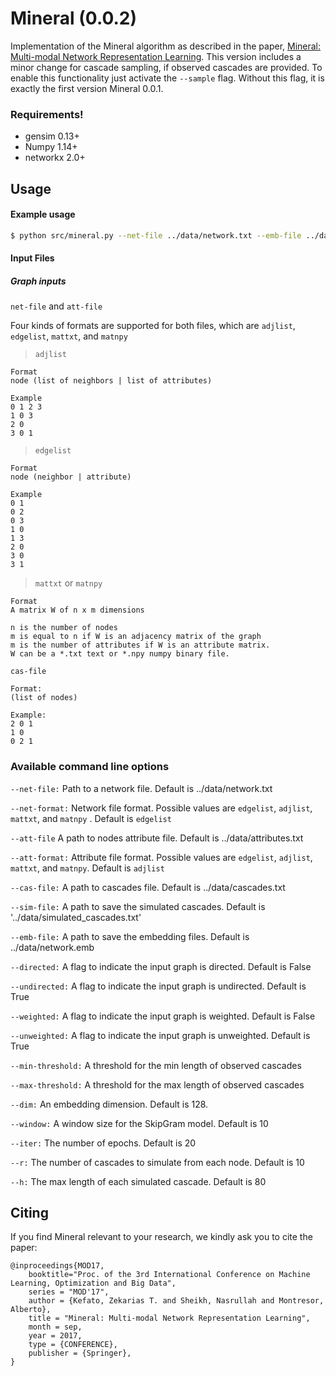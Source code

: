 # Mineral (0.0.2)
Implementation of the Mineral algorithm as described in the paper, 
[Mineral: Multi-modal Network Representation Learning](https://zekarias-tilahun.github.io/zack/publications/mineral-mod2018.pdf).
This version includes a minor change for cascade sampling, 
if observed cascades are provided.
To enable this functionality just activate the `--sample` flag.
Without this flag, it is exactly the first version Mineral 0.0.1.
### Requirements!
  - gensim 0.13+
  - Numpy 1.14+
  - networkx  2.0+
  
## Usage
#### Example usage
```sh
$ python src/mineral.py --net-file ../data/network.txt --emb-file ../data/cascades.txt
```

#### Input Files
##### Graph inputs
`net-file` and `att-file`

Four kinds of formats are supported for both files, 
which are `adjlist`, `edgelist`, `mattxt`, and `matnpy`

>`adjlist`

```text
Format
node (list of neighbors | list of attributes)

Example
0 1 2 3
1 0 3
2 0
3 0 1
```

>`edgelist`

```text
Format
node (neighbor | attribute)

Example
0 1
0 2
0 3
1 0
1 3
2 0
3 0
3 1
```

>`mattxt` or `matnpy`

```text
Format
A matrix W of n x m dimensions

n is the number of nodes 
m is equal to n if W is an adjacency matrix of the graph
m is the number of attributes if W is an attribute matrix.
W can be a *.txt text or *.npy numpy binary file.
```


`cas-file`

```text
Format:
(list of nodes)

Example:
2 0 1
1 0
0 2 1
```

### Available command line options

`--net-file:`
Path to a network file. Default is ../data/network.txt

`--net-format:`
Network file format. Possible values are 
`edgelist`, `adjlist`, `mattxt`, and `matnpy` .
Default is `edgelist`

`--att-file` A path to nodes attribute file. Default is ../data/attributes.txt

`--att-format:` Attribute file format. Possible values are 
`edgelist`, `adjlist`, `mattxt`, and `matnpy`. 
Default is `adjlist`


`--cas-file:` A path to cascades file. Default is ../data/cascades.txt

`--sim-file:` A path to save the simulated cascades. Default is '../data/simulated_cascades.txt'

`--emb-file:` A path to save the embedding files. Default is ../data/network.emb

`--directed:` A flag to indicate the input graph is directed. Default is False

`--undirected:` A flag to indicate the input graph is undirected. Default is True

`--weighted:` A flag to indicate the input graph is weighted. Default is False

`--unweighted:` A flag to indicate the input graph is unweighted. Default is True

`--min-threshold:` A threshold for the min length of observed cascades

`--max-threshold:` A threshold for the max length of observed cascades

`--dim:` An embedding dimension. Default is 128.

`--window:` A window size for the SkipGram model. Default is 10

`--iter:` The number of epochs. Default is 20

`--r:` The number of cascades to simulate from each node. Default is 10

`--h:` The max length of each simulated cascade. Default is 80

Citing
------
If you find Mineral relevant to your research, we kindly ask you to cite the paper:

```
@inproceedings{MOD17,
    booktitle="Proc. of the 3rd International Conference on Machine Learning, Optimization and Big Data",
    series = "MOD'17",
    author = {Kefato, Zekarias T. and Sheikh, Nasrullah and Montresor, Alberto},
    title = "Mineral: Multi-modal Network Representation Learning",
    month = sep,
    year = 2017,
    type = {CONFERENCE},	
    publisher = {Springer},
}
```
